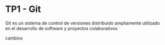 # TP1 - Git

Git es un sistema de control de versiones distribuido ampliamente utilizado en el desarrollo de software y proyectos colaborativos

cambios


